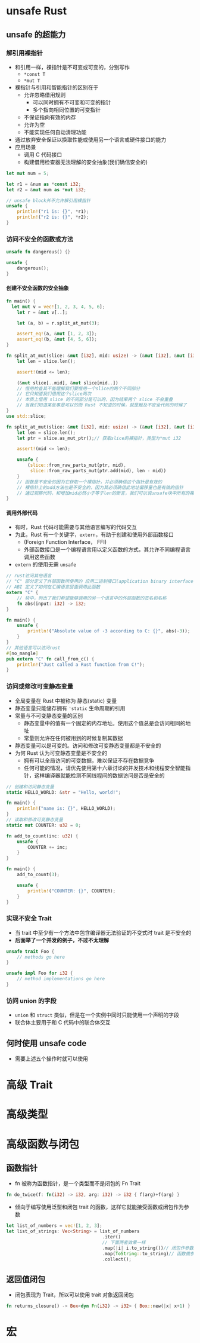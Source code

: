 # unsafe Rust

## unsafe 的超能力

### 解引用裸指针

- 和引用一样，裸指针是不可变或可变的，分别写作
  - `*const T`
  - `*mut T`
- 裸指针与引用和智能指针的区别在于
  - 允许忽略借用规则
    - 可以同时拥有不可变和可变的指针
    - 多个指向相同位置的可变指针
  - 不保证指向有效的内存
  - 允许为空
  - 不能实现任何自动清理功能
- 通过放弃安全保证以换取性能或使用另一个语言或硬件接口的能力
- 应用场景
  - 调用 C 代码接口
  - 构建借用检查器无法理解的安全抽象(我们确信安全的)

```rust
let mut num = 5;

let r1 = &num as *const i32;
let r2 = &mut num as *mut i32;

// unsafe block外不允许解引用裸指针
unsafe {
    println!("r1 is: {}", *r1);
    println!("r2 is: {}", *r2);
}
```

### 访问不安全的函数或方法

```rust
unsafe fn dangerous() {}

unsafe {
    dangerous();
}
```

#### 创建不安全函数的安全抽象

```rust
fn main() {
  let mut v = vec![1, 2, 3, 4, 5, 6];
	let r = &mut v[..];

	let (a, b) = r.split_at_mut(3);

	assert_eq!(a, &mut [1, 2, 3]);
	assert_eq!(b, &mut [4, 5, 6]);
}

fn split_at_mut(slice: &mut [i32], mid: usize) -> (&mut [i32], &mut [i32]) {
    let len = slice.len();

    assert!(mid <= len);

    (&mut slice[..mid], &mut slice[mid..])
	// 借用检查其不能理解我们要借用一个slice的两个不同部分
	// 它只知道我们借用这个slice两次
	// 本质上借用 slice 的不同部分是可以的，因为结果两个 slice 不会重叠
	// 当我们知道某些事是可以的而 Rust 不知道的时候，就是触及不安全代码的时候了
}
use std::slice;

fn split_at_mut(slice: &mut [i32], mid: usize) -> (&mut [i32], &mut [i32]) {
    let len = slice.len();
    let ptr = slice.as_mut_ptr();// 获取slice的裸指针，类型为*mut i32

    assert!(mid <= len);

    unsafe {
        (slice::from_raw_parts_mut(ptr, mid),
         slice::from_raw_parts_mut(ptr.add(mid), len - mid))
    }
	// 函数是不安全的因为它获取一个裸指针，并必须确信这个指针是有效的
	// 裸指针上的add方法也是不安全的，因为其必须确信此地址偏移量也是有效的指针
	// 通过观察代码，和增加mid必然小于等于len的断言，我们可以说unsafe块中所有的裸指针将是有效的slice中数据的指针
}
```

#### 调用外部代码

- 有时，Rust 代码可能需要与其他语言编写的代码交互
- 为此，Rust 有一个关键字，`extern`，有助于创建和使用外部函数接口
  - (Foreign Function Interface， FFI)
  - 外部函数接口是一个编程语言用以定义函数的方式，其允许不同编程语言调用这些函数
- `extern` 的使用无需 `unsafe`

```rust
// rust访问其他语言
// "C" 部分定义了外部函数所使用的 应用二进制接口(application binary interface)
// ABI 定义了如何在汇编语言层面调用此函数
extern "C" {
	// 块中，列出了我们希望能够调用的另一个语言中的外部函数的签名和名称
    fn abs(input: i32) -> i32;
}

fn main() {
    unsafe {
        println!("Absolute value of -3 according to C: {}", abs(-3));
    }
}
// 其他语言可以访问rust
#[no_mangle]
pub extern "C" fn call_from_c() {
    println!("Just called a Rust function from C!");
}
```

### 访问或修改可变静态变量

- 全局变量在 Rust 中被称为 静态(static) 变量
- 静态变量只能储存拥有 `'static` 生命周期的引用
- 常量与不可变静态变量的区别
  - 静态变量中的值有一个固定的内存地址。使用这个值总是会访问相同的地址
  - 常量则允许在任何被用到的时候复制其数据
- 静态变量可以是可变的。访问和修改可变静态变量都是不安全的
- 为何 Rust 认为可变静态变量是不安全的
  - 拥有可以全局访问的可变数据，难以保证不存在数据竞争
  - 任何可能的情况，请优先使用第十六章讨论的并发技术和线程安全智能指针，这样编译器就能检测不同线程间的数据访问是否是安全的

```rust
// 创建和访问静态变量
static HELLO_WORLD: &str = "Hello, world!";

fn main() {
    println!("name is: {}", HELLO_WORLD);
}
// 读取和修改可变静态变量
static mut COUNTER: u32 = 0;

fn add_to_count(inc: u32) {
    unsafe {
        COUNTER += inc;
    }
}

fn main() {
    add_to_count(3);

    unsafe {
        println!("COUNTER: {}", COUNTER);
    }
}

```

### 实现不安全 Trait

- 当 trait 中至少有一个方法中包含编译器无法验证的不变式时 trait 是不安全的
- **后面举了一个并发的例子，不过不太理解**

```rust
unsafe trait Foo {
    // methods go here
}

unsafe impl Foo for i32 {
    // method implementations go here
}
```

### 访问 union 的字段

- `union` 和 `struct` 类似，但是在一个实例中同时只能使用一个声明的字段
- 联合体主要用于和 C 代码中的联合体交互

## 何时使用 unsafe code

- 需要上述五个操作时就可以使用

# 高级 Trait

# 高级类型

# 高级函数与闭包

## 函数指针

- fn 被称为函数指针，是一个类型而不是闭包的 Fn Trait

```rust
fn do_twice(f: fn(i32) -> i32, arg: i32) -> i32 { f(arg)+f(arg) }
```

- 倾向于编写使用泛型和闭包 trait 的函数，这样它就能接受函数或闭包作为参数

```rust
let list_of_numbers = vec![1, 2, 3];
let list_of_strings: Vec<String> = list_of_numbers
									.iter()
									// 下面两者效果一样
									.map(|i| i.to_string())// 闭包作参数
									.map(ToString::to_string)// 函数做参数
									.collect();
```

## 返回值闭包

- 闭包表现为 Trait，所以可以使用 trait 对象返回闭包

```rust
fn returns_closure() -> Box<dyn Fn(i32) -> i32> { Box::new(|x| x+1) }
```

# 宏
